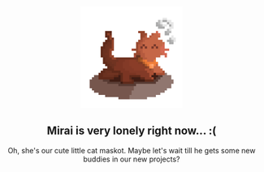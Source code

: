 <div align="center">

<img src="../assets/miraiconfused.png" width="200">

## Mirai is very lonely right now... :(
Oh, she's our cute little cat maskot. Maybe let's wait till he gets some new buddies in our new projects?

</div>